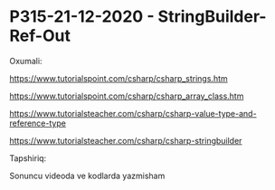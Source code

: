 # P315-21-12-2020 - StringBuilder-Ref-Out

Oxumali:

https://www.tutorialspoint.com/csharp/csharp_strings.htm

https://www.tutorialspoint.com/csharp/csharp_array_class.htm

https://www.tutorialsteacher.com/csharp/csharp-value-type-and-reference-type

https://www.tutorialsteacher.com/csharp/csharp-stringbuilder

Tapshiriq:

Sonuncu videoda ve kodlarda yazmisham
